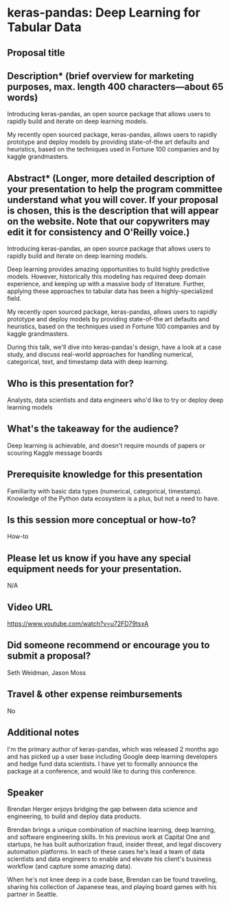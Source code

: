 # keras-pandas: Deep Learning for Tabular Data

## Proposal title

## Description* (brief overview for marketing purposes, max. length 400 characters—about 65 words)

Introducing keras-pandas, an open source package that allows users to rapidly build and iterate on deep learning models.

My recently open sourced package, keras-pandas, allows users to rapidly prototype and deploy models by providing state-of-the art defaults and heuristics, based on the techniques used in Fortune 100 companies and by kaggle grandmasters. 

## Abstract* (Longer, more detailed description of your presentation to help the program committee understand what you will cover. If your proposal is chosen, this is the description that will appear on the website. Note that our copywriters may edit it for consistency and O'Reilly voice.)

Introducing keras-pandas, an open source package that allows users to rapidly build and iterate on deep learning models.

Deep learning provides amazing opportunities to build highly predictive models. However, historically this modeling has required deep domain experience, and keeping up with a massive body of literature. Further, applying these approaches to tabular data has been a highly-specialized field. 

My recently open sourced package, keras-pandas, allows users to rapidly prototype and deploy models by providing state-of-the art defaults and heuristics, based on the techniques used in Fortune 100 companies and by kaggle grandmasters. 

During this talk, we'll dive into keras-pandas's design, have a look at a case study, and discuss real-world approaches for handling numerical, categorical, text, and timestamp data with deep learning. 

## Who is this presentation for?

Analysts, data scientists and data engineers who'd like to try or deploy deep learning models

## What's the takeaway for the audience? 

Deep learning is achievable, and doesn't require mounds of papers or scouring Kaggle message boards

## Prerequisite knowledge for this presentation

Familiarity with basic data types (numerical, categorical, timestamp). Knowledge of the Python data ecosystem is a plus, but not a need to have.

## Is this session more conceptual or how-to? 

How-to

## Please let us know if you have any special equipment needs for your presentation. 

N/A

## Video URL 

https://www.youtube.com/watch?v=u72FD79tsxA

## Did someone recommend or encourage you to submit a proposal? 

Seth Weidman, Jason Moss

## Travel & other expense reimbursements 

No

## Additional notes 

I'm the primary author of keras-pandas, which was released 2 months ago and has picked up a user base including Google deep learning developers and hedge fund data scientists. I have yet to formally announce the package at a conference, and would like to during this conference. 

## Speaker

Brendan Herger enjoys bridging the gap between data science and engineering, to build and deploy data products.

Brendan brings a unique combination of machine learning, deep learning, and software engineering skills. In his previous work at Capital One and startups,  he has built authorization fraud, insider threat, and legal discovery automation platforms. In each of these cases he's lead a team of data scientists and data engineers to enable and elevate his client's business workflow (and capture some amazing data).

When he's not knee deep in a code base, Brendan can be found traveling, sharing his collection of Japanese teas, and playing board games with his partner in Seattle. 
